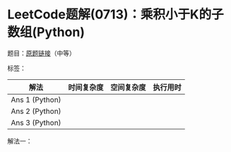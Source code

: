 # LeetCode题解(0713)：乘积小于K的子数组(Python)

题目：[原题链接](https://leetcode-cn.com/problems/subarray-product-less-than-k/)（中等）

标签：

| 解法           | 时间复杂度 | 空间复杂度 | 执行用时 |
| -------------- | ---------- | ---------- | -------- |
| Ans 1 (Python) |            |            |          |
| Ans 2 (Python) |            |            |          |
| Ans 3 (Python) |            |            |          |

解法一：

